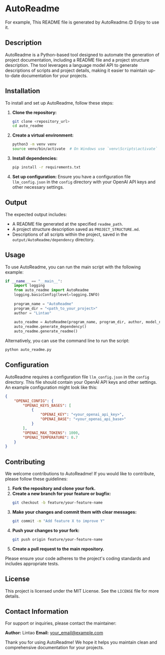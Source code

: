 # AutoReadme
For example, This README file is generated by AutoReadme.😊 Enjoy to use it.

## Description
AutoReadme is a Python-based tool designed to automate the generation of project documentation, including a README file and a project structure description. The tool leverages a language model API to generate descriptions of scripts and project details, making it easier to maintain up-to-date documentation for your projects.

## Installation

To install and set up AutoReadme, follow these steps:

1. **Clone the repository:**
   ```bash
   git clone <repository_url>
   cd auto_readme
   ```

2. **Create a virtual environment:**
   ```bash
   python3 -m venv venv
   source venv/bin/activate  # On Windows use `venv\Scripts\activate`
   ```

3. **Install dependencies:**
   ```bash
   pip install -r requirements.txt
   ```

4. **Set up configuration:**
   Ensure you have a configuration file `llm_config.json` in the `config` directory with your OpenAI API keys and other necessary settings.

## Output

The expected output includes:
- A README file generated at the specified `readme_path`.
- A project structure description saved as `PROJECT_STRUCTURE.md`.
- Descriptions of all scripts within the project, saved in the `output/AutoReadme/dependency` directory.

## Usage

To use AutoReadme, you can run the main script with the following example:

```python
if __name__ == "__main__":
    import logging
    from auto_readme import AutoReadme
    logging.basicConfig(level=logging.INFO)
    
    program_name = "AutoReadme"
    program_dir = "<path_to_your_project>"
    author = "Lintao"
    
    auto_readme = AutoReadme(program_name, program_dir, author, model_name="gpt-4o")
    auto_readme.generate_dependency()
    auto_readme.generate_readme()
```

Alternatively, you can use the command line to run the script:

```bash
python auto_readme.py
```

## Configuration

AutoReadme requires a configuration file `llm_config.json` in the `config` directory. This file should contain your OpenAI API keys and other settings. An example configuration might look like this:

```json
{
    "OPENAI_CONFIG": {
        "OPENAI_KEYS_BASES": [
            {
                "OPENAI_KEY": "<your_openai_api_key>",
                "OPENAI_BASE": "<your_openai_api_base>"
            }
        ],
        "OPENAI_MAX_TOKENS": 1000,
        "OPENAI_TEMPERATURE": 0.7
    }
}
```

## Contributing

We welcome contributions to AutoReadme! If you would like to contribute, please follow these guidelines:

1. **Fork the repository and clone your fork.**
2. **Create a new branch for your feature or bugfix:**
   ```bash
   git checkout -b feature/your-feature-name
   ```
3. **Make your changes and commit them with clear messages:**
   ```bash
   git commit -m "Add feature X to improve Y"
   ```
4. **Push your changes to your fork:**
   ```bash
   git push origin feature/your-feature-name
   ```
5. **Create a pull request to the main repository.**

Please ensure your code adheres to the project's coding standards and includes appropriate tests.

## License

This project is licensed under the MIT License. See the `LICENSE` file for more details.

## Contact Information

For support or inquiries, please contact the maintainer:

**Author:** Lintao
**Email:** <your_email@example.com>

Thank you for using AutoReadme! We hope it helps you maintain clean and comprehensive documentation for your projects.
